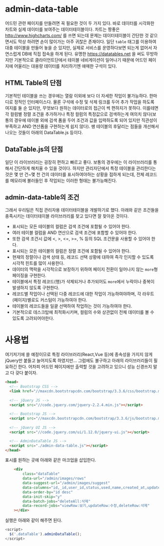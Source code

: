 # admin-data-table
어드민 관련 페이지를 만들려면 꼭 필요한 것이 두 가지 있다. 바로 데이터를 시각화한 차트와 실제 데이터를 보여주는 데이터테이블이다. 차트는 짱좋은 http://www.highcharts.com/ 를 쓰면 되는데 문제는 데이터테이블이 간단한 것 같으면서도 막상 하려면 손이 많이가는 아주 귀찮은 존재이다. 일단  `table` 태그를 이용하여 대충 테이블을 만들어 놓을 순 있지만, 실제로 서비스를 운영하다보면 되는게 없어서 자연스럽게 DB에 직접 접속을 하게 된다. 유명한 https://datatables.net 을 써도 무방하지만 기본적으로 클라이언트단에서 테이블 네비게이션이 일어나기 때문에 어드민 페이지에 어울리는 대용량 데이터를 처리하기엔 애매한 구석이 있다.

## HTML Table의 단점
기본적인 테이블을 쓰는 경우에는 열람 이외에 보다 더 자세한 작업이 불가능하다. 한마디로 정적인 인터페이스다. 물론 구석에 수정 및 삭제 링크를 두어 추가 작업을 하도록 여지를 둘 순 있지만, 무엇보다 원하는 데이터로의 접근이 썩 편하지가 못하다. 이를테면 각 컬럼별 정렬 조건을 추가하거나 특정 컬럼의 특정값으로 검색하는게 여의치 않다(보통의 경우에 테이블 외에 검색 폼을 두어 조건과 값을 입력하도록 되어 있지만 직관성이 부족하고 AND 연산폼을 구현하는게 쉽지 않다). 쌩 테이블의 후달리는 점들을 개선해서 나오는 것들이 아래의 DataTable.js 등이다.

## DataTable.js의 단점
일단 이 라이브러리는 굉장히 편하고 빠르고 좋다. 보통의 경우에는 이 라이브러리를 통해서 간단하게 해치울 수 있을 것이다. 하지만 관리자단에서 특정 테이블을 관리한다는 것은 몇 만 건~몇 천 건의 데이터를 표시하여야하는 상황을 접하게 되는데, 전체 레코드를 메모리에 불러들인 후 작업되는 이러한 형태는 불가능해진다. 

## admin-data-table의 조건
그래서 우리팀은 직접 관리자용 데이터테이블을 개발하기로 했다. 아래와 같은 조건들을 충족시키는 데이터테이블 라이브러리를 찾고 있다면 잘 찾아온 것이다.

- 표시되는 모든 테이블의 컬럼은 검색 조건에 포함될 수 있어야 한다.
- 여러 테이블 컬럼을 AND 연산으로 검색 조건에 포함할 수 있어야 한다.
- 또한 검색 조건시 값에 <, >, <=, >=, % 등의 SQL 조건문을 사용할 수 있어야 한다.
- 표시되는 모든 테이블의 컬럼은 정렬 조건에 포함될 수 있어야 한다.
- 현재의 정렬이나 검색 상태 등, 레코드 선택 상황에 대하여 즉각 인지할 수 있도록 시각적 힌트를 많이 사용한다.
- 데이터의 맥락을 시각적으로 보장하기 위하여 페이지 전환이 일어나지 않는 `more`형 페이징을 구현한다.
- 테이블에서 특정 레코드(행)가 삭제되거나 추가되어도 `more`에서 누락이나 중복이 발생하지 않도록 구현한다.
- 레코드별 작업이나 선택된 다중 레코드에 대한 작업이 가능하여야하며, 각 라우트(페이지)별로도 커스텀이 가능하여야 한다.
- 테이블의 레코드들을 일괄 선택하여 작업하는 것이 가능하여야 한다.
- 기본적으로 데스크탑에 최적화시키며, 컬럼의 수와 상관없이 전체 데이터를 볼 수 있도록 고려되어야한다.


# 사용법
여기저기에 쓸 예정이므로 특정 라이브러리(React,Vue 등)에 종속성을 가지지 않게 jQuery만 붙들고 늘어지도록 하였지만... 그럼에도 불구하고 아래의 라이브러리들이 필요하긴 한다. 어차피 어드민 페이지에만 출력할 것을 고려하고 있으니 성능 신경쓰지 말고 다 갖다 붙이자.
```html
<head>
  <!-- Bootstrap CSS -->
  <link href="//maxcdn.bootstrapcdn.com/bootstrap/3.3.6/css/bootstrap.min.css" rel="stylesheet" crossorigin="anonymous">
  
  <!-- jQuery JS -->
  <script src="//code.jquery.com/jquery-2.2.4.min.js"></script>
  
  <!-- Bootstrap JS -->
  <script src="//maxcdn.bootstrapcdn.com/bootstrap/3.3.6/js/bootstrap.min.js"></script>
  
  <!-- jQuery UI JS -->
  <script src="//code.jquery.com/ui/1.12.0/jquery-ui.js"></script>

  <!-- AdminDataTable JS -->
  <script src="./admin-data-table.js"></script>
</head>
```

표시를 원하는 곳에 아래와 같은 마크업을 삽입한다.
```html
	<div
		class="dataTable"
		data-url="/admin/images/rows"
		data-suggest-url="/admin/images/suggest"
		data-columns="id,_id,user_id,status,used,name,created_at,updated_at,ext,resource,thumbnail,width,height,brightness,hue"
		data-order-by="id desc"
		data-init-skip="y"
		data-batch-jobs="deleteAll:삭제"
		data-record-jobs="viewRow:보기,updateRow:수정,deleteRow:삭제"
	></div>
```

실행은 아래와 같이 해주면 된다.
```javascript
<script>
  $('.dataTable').adminDataTable();
</script>
```
